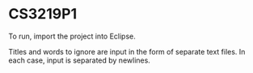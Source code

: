 # CS3219P1

To run, import the project into Eclipse.

Titles and words to ignore are input in the form of separate text files. In each case, input is separated by newlines.
